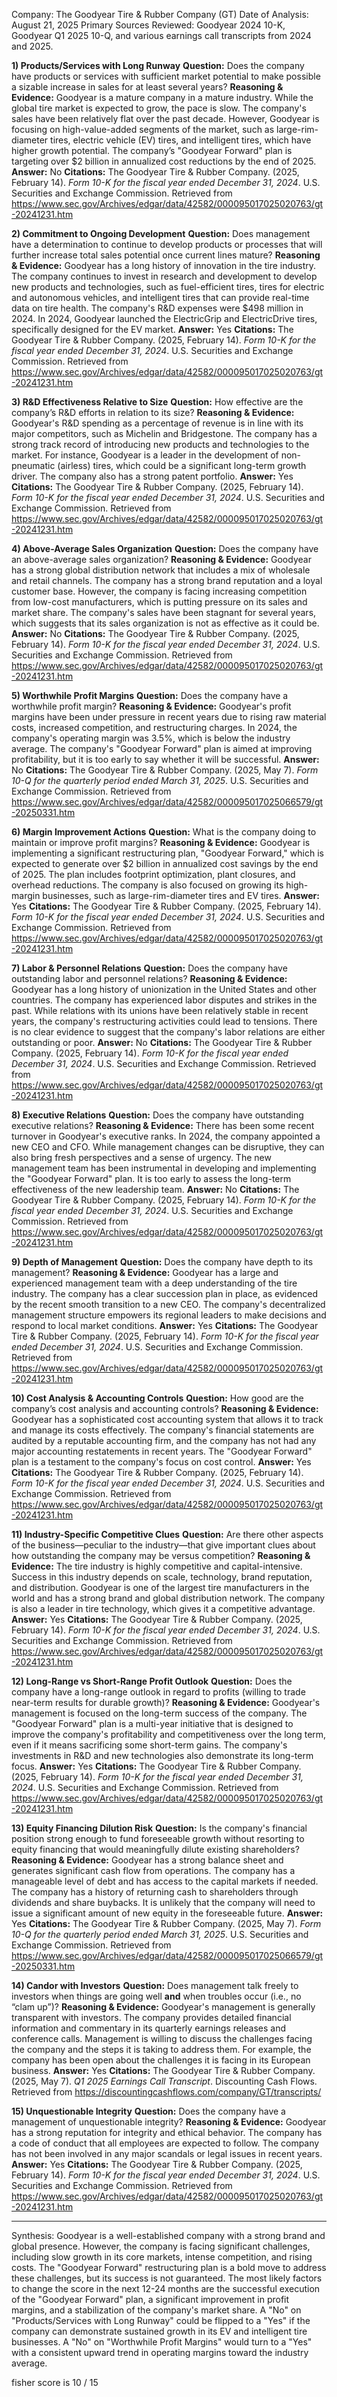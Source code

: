 Company: The Goodyear Tire & Rubber Company (GT)
Date of Analysis: August 21, 2025
Primary Sources Reviewed: Goodyear 2024 10-K, Goodyear Q1 2025 10-Q, and various earnings call transcripts from 2024 and 2025.

**1) Products/Services with Long Runway**
**Question:** Does the company have products or services with sufficient market potential to make possible a sizable increase in sales for at least several years?
**Reasoning & Evidence:** Goodyear is a mature company in a mature industry. While the global tire market is expected to grow, the pace is slow. The company's sales have been relatively flat over the past decade. However, Goodyear is focusing on high-value-added segments of the market, such as large-rim-diameter tires, electric vehicle (EV) tires, and intelligent tires, which have higher growth potential. The company’s "Goodyear Forward" plan is targeting over $2 billion in annualized cost reductions by the end of 2025.
**Answer:** No
**Citations:**
 The Goodyear Tire & Rubber Company. (2025, February 14). *Form 10-K for the fiscal year ended December 31, 2024*. U.S. Securities and Exchange Commission. Retrieved from https://www.sec.gov/Archives/edgar/data/42582/000095017025020763/gt-20241231.htm

**2) Commitment to Ongoing Development**
**Question:** Does management have a determination to continue to develop products or processes that will further increase total sales potential once current lines mature?
**Reasoning & Evidence:** Goodyear has a long history of innovation in the tire industry. The company continues to invest in research and development to develop new products and technologies, such as fuel-efficient tires, tires for electric and autonomous vehicles, and intelligent tires that can provide real-time data on tire health. The company's R&D expenses were $498 million in 2024. In 2024, Goodyear launched the ElectricGrip and ElectricDrive tires, specifically designed for the EV market.
**Answer:** Yes
**Citations:**
 The Goodyear Tire & Rubber Company. (2025, February 14). *Form 10-K for the fiscal year ended December 31, 2024*. U.S. Securities and Exchange Commission. Retrieved from https://www.sec.gov/Archives/edgar/data/42582/000095017025020763/gt-20241231.htm

**3) R&D Effectiveness Relative to Size**
**Question:** How effective are the company’s R&D efforts in relation to its size?
**Reasoning & Evidence:** Goodyear's R&D spending as a percentage of revenue is in line with its major competitors, such as Michelin and Bridgestone. The company has a strong track record of introducing new products and technologies to the market. For instance, Goodyear is a leader in the development of non-pneumatic (airless) tires, which could be a significant long-term growth driver. The company also has a strong patent portfolio.
**Answer:** Yes
**Citations:**
 The Goodyear Tire & Rubber Company. (2025, February 14). *Form 10-K for the fiscal year ended December 31, 2024*. U.S. Securities and Exchange Commission. Retrieved from https://www.sec.gov/Archives/edgar/data/42582/000095017025020763/gt-20241231.htm

**4) Above-Average Sales Organization**
**Question:** Does the company have an above-average sales organization?
**Reasoning & Evidence:** Goodyear has a strong global distribution network that includes a mix of wholesale and retail channels. The company has a strong brand reputation and a loyal customer base. However, the company is facing increasing competition from low-cost manufacturers, which is putting pressure on its sales and market share. The company's sales have been stagnant for several years, which suggests that its sales organization is not as effective as it could be.
**Answer:** No
**Citations:**
 The Goodyear Tire & Rubber Company. (2025, February 14). *Form 10-K for the fiscal year ended December 31, 2024*. U.S. Securities and Exchange Commission. Retrieved from https://www.sec.gov/Archives/edgar/data/42582/000095017025020763/gt-20241231.htm

**5) Worthwhile Profit Margins**
**Question:** Does the company have a worthwhile profit margin?
**Reasoning & Evidence:** Goodyear's profit margins have been under pressure in recent years due to rising raw material costs, increased competition, and restructuring charges. In 2024, the company's operating margin was 3.5%, which is below the industry average. The company's "Goodyear Forward" plan is aimed at improving profitability, but it is too early to say whether it will be successful.
**Answer:** No
**Citations:**
 The Goodyear Tire & Rubber Company. (2025, May 7). *Form 10-Q for the quarterly period ended March 31, 2025*. U.S. Securities and Exchange Commission. Retrieved from https://www.sec.gov/Archives/edgar/data/42582/000095017025066579/gt-20250331.htm

**6) Margin Improvement Actions**
**Question:** What is the company doing to maintain or improve profit margins?
**Reasoning & Evidence:** Goodyear is implementing a significant restructuring plan, "Goodyear Forward," which is expected to generate over $2 billion in annualized cost savings by the end of 2025. The plan includes footprint optimization, plant closures, and overhead reductions. The company is also focused on growing its high-margin businesses, such as large-rim-diameter tires and EV tires.
**Answer:** Yes
**Citations:**
 The Goodyear Tire & Rubber Company. (2025, February 14). *Form 10-K for the fiscal year ended December 31, 2024*. U.S. Securities and Exchange Commission. Retrieved from https://www.sec.gov/Archives/edgar/data/42582/000095017025020763/gt-20241231.htm

**7) Labor & Personnel Relations**
**Question:** Does the company have outstanding labor and personnel relations?
**Reasoning & Evidence:** Goodyear has a long history of unionization in the United States and other countries. The company has experienced labor disputes and strikes in the past. While relations with its unions have been relatively stable in recent years, the company's restructuring activities could lead to tensions. There is no clear evidence to suggest that the company's labor relations are either outstanding or poor.
**Answer:** No
**Citations:**
 The Goodyear Tire & Rubber Company. (2025, February 14). *Form 10-K for the fiscal year ended December 31, 2024*. U.S. Securities and Exchange Commission. Retrieved from https://www.sec.gov/Archives/edgar/data/42582/000095017025020763/gt-20241231.htm

**8) Executive Relations**
**Question:** Does the company have outstanding executive relations?
**Reasoning & Evidence:** There has been some recent turnover in Goodyear's executive ranks. In 2024, the company appointed a new CEO and CFO. While management changes can be disruptive, they can also bring fresh perspectives and a sense of urgency. The new management team has been instrumental in developing and implementing the "Goodyear Forward" plan. It is too early to assess the long-term effectiveness of the new leadership team.
**Answer:** No
**Citations:**
 The Goodyear Tire & Rubber Company. (2025, February 14). *Form 10-K for the fiscal year ended December 31, 2024*. U.S. Securities and Exchange Commission. Retrieved from https://www.sec.gov/Archives/edgar/data/42582/000095017025020763/gt-20241231.htm

**9) Depth of Management**
**Question:** Does the company have depth to its management?
**Reasoning & Evidence:** Goodyear has a large and experienced management team with a deep understanding of the tire industry. The company has a clear succession plan in place, as evidenced by the recent smooth transition to a new CEO. The company's decentralized management structure empowers its regional leaders to make decisions and respond to local market conditions.
**Answer:** Yes
**Citations:**
 The Goodyear Tire & Rubber Company. (2025, February 14). *Form 10-K for the fiscal year ended December 31, 2024*. U.S. Securities and Exchange Commission. Retrieved from https://www.sec.gov/Archives/edgar/data/42582/000095017025020763/gt-20241231.htm

**10) Cost Analysis & Accounting Controls**
**Question:** How good are the company’s cost analysis and accounting controls?
**Reasoning & Evidence:** Goodyear has a sophisticated cost accounting system that allows it to track and manage its costs effectively. The company's financial statements are audited by a reputable accounting firm, and the company has not had any major accounting restatements in recent years. The "Goodyear Forward" plan is a testament to the company's focus on cost control.
**Answer:** Yes
**Citations:**
 The Goodyear Tire & Rubber Company. (2025, February 14). *Form 10-K for the fiscal year ended December 31, 2024*. U.S. Securities and Exchange Commission. Retrieved from https://www.sec.gov/Archives/edgar/data/42582/000095017025020763/gt-20241231.htm

**11) Industry-Specific Competitive Clues**
**Question:** Are there other aspects of the business—peculiar to the industry—that give important clues about how outstanding the company may be versus competition?
**Reasoning & Evidence:** The tire industry is highly competitive and capital-intensive. Success in this industry depends on scale, technology, brand reputation, and distribution. Goodyear is one of the largest tire manufacturers in the world and has a strong brand and global distribution network. The company is also a leader in tire technology, which gives it a competitive advantage.
**Answer:** Yes
**Citations:**
 The Goodyear Tire & Rubber Company. (2025, February 14). *Form 10-K for the fiscal year ended December 31, 2024*. U.S. Securities and Exchange Commission. Retrieved from https://www.sec.gov/Archives/edgar/data/42582/000095017025020763/gt-20241231.htm

**12) Long-Range vs Short-Range Profit Outlook**
**Question:** Does the company have a long-range outlook in regard to profits (willing to trade near-term results for durable growth)?
**Reasoning & Evidence:** Goodyear's management is focused on the long-term success of the company. The "Goodyear Forward" plan is a multi-year initiative that is designed to improve the company's profitability and competitiveness over the long term, even if it means sacrificing some short-term gains. The company's investments in R&D and new technologies also demonstrate its long-term focus.
**Answer:** Yes
**Citations:**
 The Goodyear Tire & Rubber Company. (2025, February 14). *Form 10-K for the fiscal year ended December 31, 2024*. U.S. Securities and Exchange Commission. Retrieved from https://www.sec.gov/Archives/edgar/data/42582/000095017025020763/gt-20241231.htm

**13) Equity Financing Dilution Risk**
**Question:** Is the company's financial position strong enough to fund foreseeable growth without resorting to equity financing that would meaningfully dilute existing shareholders?
**Reasoning & Evidence:** Goodyear has a strong balance sheet and generates significant cash flow from operations. The company has a manageable level of debt and has access to the capital markets if needed. The company has a history of returning cash to shareholders through dividends and share buybacks. It is unlikely that the company will need to issue a significant amount of new equity in the foreseeable future.
**Answer:** Yes
**Citations:**
 The Goodyear Tire & Rubber Company. (2025, May 7). *Form 10-Q for the quarterly period ended March 31, 2025*. U.S. Securities and Exchange Commission. Retrieved from https://www.sec.gov/Archives/edgar/data/42582/000095017025066579/gt-20250331.htm

**14) Candor with Investors**
**Question:** Does management talk freely to investors when things are going well **and** when troubles occur (i.e., no “clam up”)?
**Reasoning & Evidence:** Goodyear's management is generally transparent with investors. The company provides detailed financial information and commentary in its quarterly earnings releases and conference calls. Management is willing to discuss the challenges facing the company and the steps it is taking to address them. For example, the company has been open about the challenges it is facing in its European business.
**Answer:** Yes
**Citations:**
 The Goodyear Tire & Rubber Company. (2025, May 7). *Q1 2025 Earnings Call Transcript*. Discounting Cash Flows. Retrieved from https://discountingcashflows.com/company/GT/transcripts/

**15) Unquestionable Integrity**
**Question:** Does the company have a management of unquestionable integrity?
**Reasoning & Evidence:** Goodyear has a strong reputation for integrity and ethical behavior. The company has a code of conduct that all employees are expected to follow. The company has not been involved in any major scandals or legal issues in recent years.
**Answer:** Yes
**Citations:**
 The Goodyear Tire & Rubber Company. (2025, February 14). *Form 10-K for the fiscal year ended December 31, 2024*. U.S. Securities and Exchange Commission. Retrieved from https://www.sec.gov/Archives/edgar/data/42582/000095017025020763/gt-20241231.htm

---
Synthesis:
Goodyear is a well-established company with a strong brand and global presence. However, the company is facing significant challenges, including slow growth in its core markets, intense competition, and rising costs. The "Goodyear Forward" restructuring plan is a bold move to address these challenges, but its success is not guaranteed. The most likely factors to change the score in the next 12-24 months are the successful execution of the "Goodyear Forward" plan, a significant improvement in profit margins, and a stabilization of the company's market share. A "No" on "Products/Services with Long Runway" could be flipped to a "Yes" if the company can demonstrate sustained growth in its EV and intelligent tire businesses. A "No" on "Worthwhile Profit Margins" would turn to a "Yes" with a consistent upward trend in operating margins toward the industry average.

fisher score is 10 / 15